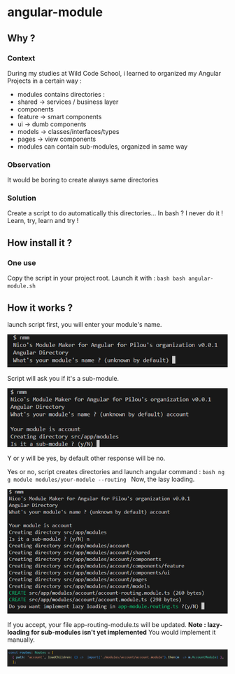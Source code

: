 # angular-module
## Why ?
### Context
During my studies at Wild Code School, i learned to organized my Angular Projects in a certain way :
* modules contains directories :
 * shared -> services / business layer
 * components 
  * feature -> smart components
  * ui -> dumb components
 * models -> classes/interfaces/types
 * pages -> view components
* modules can contain sub-modules, organized in same way

### Observation
It would be boring to create always same directories

### Solution
Create a script to do automatically this directories...
In bash ?
I never do it !
Learn, try, learn and try !

## How install it ?
### One use
Copy the script in your project root.
Launch it with :
`bash
bash angular-module.sh
`

## How it works ?
launch script
first, you will enter your module's name.

![capture of first question](help/images/img1.png)

Script will ask you if it's a sub-module.

![capture of second question](help/images/img2.png)

Y or y will be yes, by default other response will be no.

Yes or no, script creates directories and launch angular command :
`bash
ng g module modules/your-module --routing
`
Now, the lasy loading.

![capture of third question](help/images/img3.png)

If you accept, your file app-routing-module.ts will be updated. 
**Note : lazy-loading for sub-modules isn't yet implemented** You would implement it manually.

![capture of routes updated](help/images/routes-updated.png)


